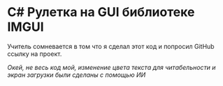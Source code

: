 # C# Рулетка на GUI библиотеке IMGUI
Учитель сомневается в том что я сделал этот код и попросил GitHub ссылку на проект.

*Окей, не весь код мой, изменение цвета текста для читабельности и экран загрузки были сделаны с помощью ИИ*
